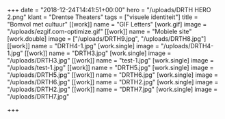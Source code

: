 +++
date = "2018-12-24T14:41:51+00:00"
hero = "/uploads/DRTH HERO 2.png"
klant = "Drentse Theaters"
tags = ["visuele identiteit"]
title = "Bomvol met cultuur"
[[work]]
name = "GIF Letters"
[work.gif]
image = "/uploads/ezgif.com-optimize.gif"
[[work]]
name = "Mobiele site"
[work.double]
image = ["/uploads/DRTH9.jpg", "/uploads/DRTH8.jpg"]
[[work]]
name = "DRTH4-1.jpg"
[work.single]
image = "/uploads/DRTH4-1.jpg"
[[work]]
name = "DRTH3.jpg"
[work.single]
image = "/uploads/DRTH3.jpg"
[[work]]
name = "test-1.jpg"
[work.single]
image = "/uploads/test-1.jpg"
[[work]]
name = "DRTH5.jpg"
[work.single]
image = "/uploads/DRTH5.jpg"
[[work]]
name = "DRTH6.jpg"
[work.single]
image = "/uploads/DRTH6.jpg"
[[work]]
name = "DRTH2.jpg"
[work.single]
image = "/uploads/DRTH2.jpg"
[[work]]
name = "DRTH7.jpg"
[work.single]
image = "/uploads/DRTH7.jpg"

+++
